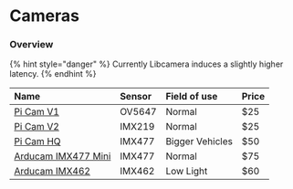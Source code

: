 # Cameras

### Overview

{% hint style="danger" %}
Currently Libcamera induces a slightly higher latency.
{% endhint %}


| Name | Sensor | Field of use | Price |
| :--- | :--- | :--- | :--- |
| [Pi Cam V1](https://www.raspberrypi.org/documentation/hardware/camera/) | OV5647 | Normal | $25 |
| [Pi Cam V2](https://www.raspberrypi.org/documentation/hardware/camera/) | IMX219 | Normal | $25 |
| [Pi Cam HQ](https://www.raspberrypi.org/documentation/hardware/camera/) | IMX477 | Bigger Vehicles | $50 | 
| [Arducam IMX477 Mini](https://www.arducam.com/product/arducam-12mp-imx477-mini-high-quality-camera-module-for-raspberry-pi/) | IMX477 | Normal | $75 |
| [Arducam IMX462](https://www.uctronics.com/arducam-for-raspberry-pi-ultra-low-light-camera-1080p-hd-wide-angle-pivariety-camera-module-based-on-1-2-7inch-2mp-starvis-sensor-imx462-compatible-with-raspberry-pi-isp-and-gstreamer-plugin.html) | IMX462 | Low Light | $60 | 